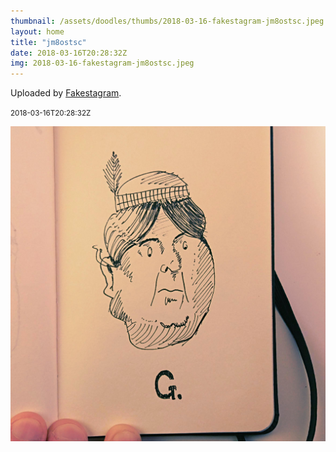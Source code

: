 ```yaml
---
thumbnail: /assets/doodles/thumbs/2018-03-16-fakestagram-jm8ostsc.jpeg
layout: home
title: "jm8ostsc"
date: 2018-03-16T20:28:32Z
img: 2018-03-16-fakestagram-jm8ostsc.jpeg
---
```


Uploaded by [Fakestagram](https://github.com/opyate/fakestagram).

<small>2018-03-16T20:28:32Z</small>

![Uploaded by Fakestagram](2018-03-16-fakestagram-jm8ostsc.jpeg)
